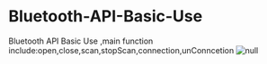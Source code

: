 # Bluetooth-API-Basic-Use
Bluetooth API Basic Use ,main function include:open,close,scan,stopScan,connection,unConncetion
![null](https://github.com/WTCool666/Bluetooth-API-Basic-Use/blob/master/printscreen/bluetooth-screenPrint.png)